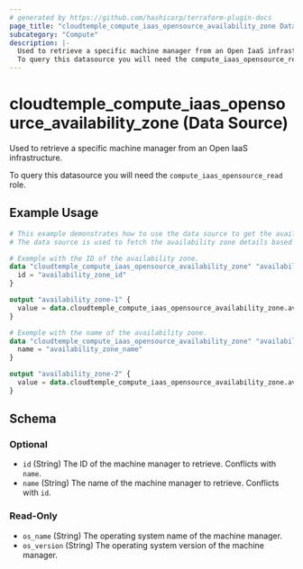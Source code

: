 ```yaml
---
# generated by https://github.com/hashicorp/terraform-plugin-docs
page_title: "cloudtemple_compute_iaas_opensource_availability_zone Data Source - terraform-provider-cloudtemple"
subcategory: "Compute"
description: |-
  Used to retrieve a specific machine manager from an Open IaaS infrastructure.
  To query this datasource you will need the compute_iaas_opensource_read role.
---
```


# cloudtemple_compute_iaas_opensource_availability_zone (Data Source)

Used to retrieve a specific machine manager from an Open IaaS infrastructure.

To query this datasource you will need the `compute_iaas_opensource_read` role.

## Example Usage

```terraform
# This example demonstrates how to use the data source to get the availability zone details.
# The data source is used to fetch the availability zone details based on the availability zone ID or name.

# Exemple with the ID of the availability zone.
data "cloudtemple_compute_iaas_opensource_availability_zone" "availability_zone-1" {
  id = "availability_zone_id"
}

output "availability_zone-1" {
  value = data.cloudtemple_compute_iaas_opensource_availability_zone.availability_zone-1
}

# Exemple with the name of the availability zone.
data "cloudtemple_compute_iaas_opensource_availability_zone" "availability_zone-2" {
  name = "availability_zone_name"
}

output "availability_zone-2" {
  value = data.cloudtemple_compute_iaas_opensource_availability_zone.availability_zone-2
}
```

<!-- schema generated by tfplugindocs -->
## Schema

### Optional

- `id` (String) The ID of the machine manager to retrieve. Conflicts with `name`.
- `name` (String) The name of the machine manager to retrieve. Conflicts with `id`.

### Read-Only

- `os_name` (String) The operating system name of the machine manager.
- `os_version` (String) The operating system version of the machine manager.


